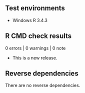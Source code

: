 ## Test environments
* Windows R 3.4.3

## R CMD check results

0 errors | 0 warnings | 0 note

* This is a new release.

## Reverse dependencies

There are no reverse dependencies.
